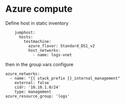 # Azure compute

Define host in static inventory
```
    jumphost:
      hosts:
        testmachine:
          azure_flavor: Standard_DS1_v2
          host_networks:
            - name: logs-vnet
```
then in the group vars configure

```
azure_networks:
  - name: "{{ stack_prefix }}_internal_management"
    external: false
    cidr: '10.10.1.0/24'
    type: management
azure_resource_group: 'logs'

```
